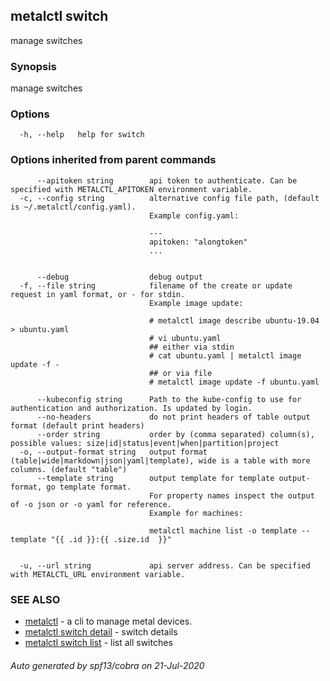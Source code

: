 ## metalctl switch

manage switches

### Synopsis

manage switches

### Options

```
  -h, --help   help for switch
```

### Options inherited from parent commands

```
      --apitoken string        api token to authenticate. Can be specified with METALCTL_APITOKEN environment variable.
  -c, --config string          alternative config file path, (default is ~/.metalctl/config.yaml).
                               Example config.yaml:
                               
                               ---
                               apitoken: "alongtoken"
                               ...
                               
                               
      --debug                  debug output
  -f, --file string            filename of the create or update request in yaml format, or - for stdin.
                               Example image update:
                               
                               # metalctl image describe ubuntu-19.04 > ubuntu.yaml
                               # vi ubuntu.yaml
                               ## either via stdin
                               # cat ubuntu.yaml | metalctl image update -f -
                               ## or via file
                               # metalctl image update -f ubuntu.yaml
                               
      --kubeconfig string      Path to the kube-config to use for authentication and authorization. Is updated by login.
      --no-headers             do not print headers of table output format (default print headers)
      --order string           order by (comma separated) column(s), possible values: size|id|status|event|when|partition|project
  -o, --output-format string   output format (table|wide|markdown|json|yaml|template), wide is a table with more columns. (default "table")
      --template string        output template for template output-format, go template format.
                               For property names inspect the output of -o json or -o yaml for reference.
                               Example for machines:
                               
                               metalctl machine list -o template --template "{{ .id }}:{{ .size.id  }}"
                               
                               
  -u, --url string             api server address. Can be specified with METALCTL_URL environment variable.
```

### SEE ALSO

* [metalctl](metalctl.md)	 - a cli to manage metal devices.
* [metalctl switch detail](metalctl_switch_detail.md)	 - switch details
* [metalctl switch list](metalctl_switch_list.md)	 - list all switches

###### Auto generated by spf13/cobra on 21-Jul-2020
